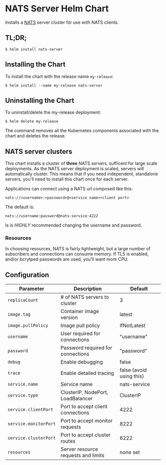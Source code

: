 # NATS Server Helm Chart

Installs a [NATS](http://nats.io/) server cluster for use with NATS clients.

## TL;DR;

```console
$ helm install nats-server
```

## Installing the Chart

To install the chart with the release name `my-release`:

```console
$ helm install --name my-release nats-server
```

## Uninstalling the Chart

To uninstall/delete the my-release deployment:

```console
$ helm delete my-release
```

The command removes all the Kubernetes components associated with the chart and deletes the release.

## NATS server clusters

This chart installs a cluster of **three** NATS servers, sufficent for large scale deployments.  As the NATS server deployment is scaled, servers will automatically cluster.  This means that if you need independent, standalone servers, you'll need to install this chart once for each server.

Applications can connect using a NATS url composed like this:

`nats://<username>:<password>@<service name><client port>`

The default is:

`nats://username:password@nats-service:4222`

Is is *HIGHLY* recommended changing the username and password.

### Resources

In choosing resources, NATS is fairly lightweight, but a large number of subscribers and connections can consume memory.  If TLS is enabled, and/or bcrytped passwords are used, you'll want more CPU.


## Configuration

| Parameter                                 | Description                         | Default                                           |
|-------------------------------------------|-------------------------------------|---------------------------------------------------|
| `replicaCount`                            | # of NATS servers to cluster        | 3                                                 |
| `image.tag`                               | Container image version             | latest                                            |
| `image.pullPolicy`                        | Image pull policy                   | IfNotLatest                                       |
| `username`                                | User required for connections       | "username"                                        |
| `password`                                | Password required for connections   | "password"                                        |
| `debug`                                   | Enable debugging                    | false                                             |
| `trace`                                   | Enable detailed tracing             | false  (avoid using this)                         |
| `service.name`                            | Service name                        | nats-service                                      |
| `service.type`                            | ClusterIP, NodePort, LoadBalancer   | ClusterIP                                         |
| `service.clientPort`                      | Port to accept client connections   | 4222                                              |
| `service.monitorPort`                     | Port to accept monitor requests     | 8222                                              |
| `service.clusterPort`                     | Port to accept cluster routes       | 6222                                              |
| `resources`                               | Server resource requests and limits | none set                                          |
